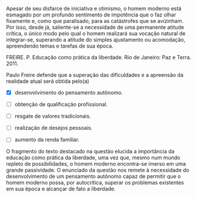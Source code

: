 

Apesar de seu disfarce de iniciativa e otimismo, o homem moderno está esmagado por um profundo sentimento de impotência que o faz olhar fixamente e, como que paralisado, para as catástrofes que se avizinham. Por isso, desde já, saliente-se a necessidade de uma permanente atitude crítica, o único modo pelo qual o homem realizará sua vocação natural de integrar-se, superando a atitude do simples ajustamento ou acomodação, apreendendo temas e tarefas de sua época.

FREIRE. P. Educação como prática da liberdade. Rio de Janeiro: Paz e Terra. 2011.

Paulo Freire defende que a superação das dificuldades e a apreensão da realidade atual será obtida pelo(a)



- [x] desenvolvimento do pensamento autônomo.
- [ ] obtenção de qualificação profissional.
- [ ] resgate de valores tradicionais.
- [ ] realização de desejos pessoais.
- [ ] aumento da renda familiar.


O fragmento do texto destacado na questão elucida a importância da educação como prática da liberdade, uma vez que, mesmo num mundo repleto de possibilidades, o homem moderno encontra-se imerso em uma grande passividade. O enunciado da questão nos remete à necessidade do desenvolvimento de um pensamento autônomo capaz de permitir que o homem moderno possa, por autocrítica, superar os problemas existentes em sua época e alcançar de fato a liberdade.

        